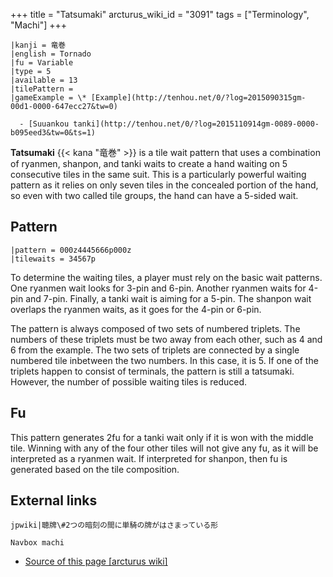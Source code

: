 +++
title = "Tatsumaki"
arcturus_wiki_id = "3091"
tags = ["Terminology", "Machi"]
+++

```machi
|kanji = 竜巻
|english = Tornado
|fu = Variable
|type = 5
|available = 13
|tilePattern =
|gameExample = \* [Example](http://tenhou.net/0/?log=2015090315gm-00d1-0000-647ecc27&tw=0)

  - [Suuankou tanki](http://tenhou.net/0/?log=2015110914gm-0089-0000-b095eed3&tw=0&ts=1)

```

**Tatsumaki** {{< kana "竜巻" >}} is a tile wait pattern that uses a combination of ryanmen, shanpon, and tanki waits to create a hand waiting on 5 consecutive tiles in the same suit. This is a particularly powerful waiting pattern as it relies on only seven tiles in the concealed portion of the hand, so even with two called tile groups, the hand can have a 5-sided wait.

## Pattern

```machi
|pattern = 000z4445666p000z
|tilewaits = 34567p
```

To determine the waiting tiles, a player must rely on the basic wait patterns. One ryanmen wait looks for 3-pin and 6-pin. Another ryanmen waits for 4-pin and 7-pin. Finally, a tanki wait is aiming for a 5-pin. The shanpon wait overlaps the ryanmen waits, as it goes for the 4-pin or 6-pin.

The pattern is always composed of two sets of numbered triplets. The numbers of these triplets must be two away from each other, such as 4 and 6 from the example. The two sets of triplets are connected by a single numbered tile inbetween the two numbers. In this case, it is 5. If one of the triplets happen to consist of terminals, the pattern is still a tatsumaki. However, the number of possible waiting tiles is reduced.

## Fu

This pattern generates 2fu for a tanki wait only if it is won with the middle tile. Winning with any of the four other tiles will not give any fu, as it will be interpreted as a ryanmen wait. If interpreted for shanpon, then fu is generated based on the tile composition.

## External links

```jpwiki|聴牌\#2つの暗刻の間に単騎の牌がはさまっている形```

```Navbox machi```
- [Source of this page [arcturus wiki]](http://arcturus.su/wiki/Tatsumaki)